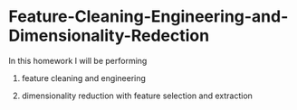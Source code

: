 # Feature-Cleaning-Engineering-and-Dimensionality-Redection


In this homework I will be performing

1. feature cleaning and engineering

2. dimensionality reduction with feature selection and extraction
